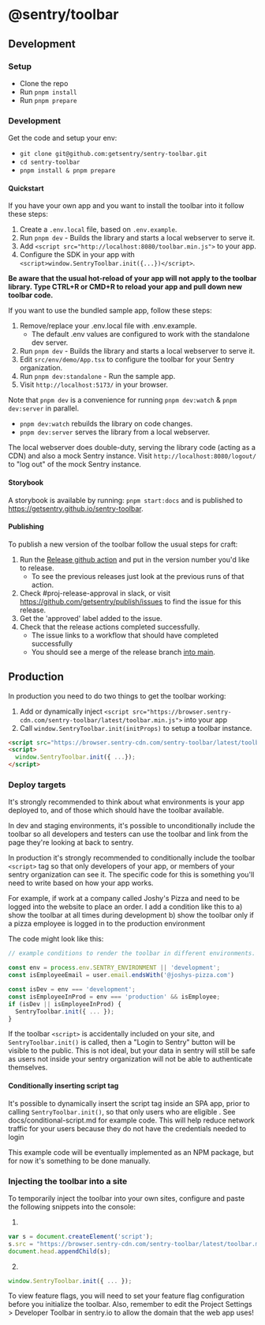# @sentry/toolbar

## Development

### Setup
- Clone the repo
- Run `pnpm install`
- Run `pnpm prepare`

### Development

Get the code and setup your env:
- `git clone git@github.com:getsentry/sentry-toolbar.git`
- `cd sentry-toolbar`
- `pnpm install & pnpm prepare`

#### Quickstart

If you have your own app and you want to install the toolbar into it follow these steps:

1. Create a `.env.local` file, based on `.env.example`.
2. Run `pnpm dev` - Builds the library and starts a local webserver to serve it.
3. Add `<script src="http://localhost:8080/toolbar.min.js">` to your app.
4. Configure the SDK in your app with `<script>window.SentryToolbar.init({...})</script>`.

__Be aware that the usual hot-reload of your app will not apply to the toolbar library. Type CTRL+R or CMD+R to reload your app and pull down new toolbar code.__

If you want to use the bundled sample app, follow these steps:
1. Remove/replace your .env.local file with .env.example.
    - The default .env values are configured to work with the standalone dev server.
2. Run `pnpm dev` - Builds the library and starts a local webserver to serve it.
3. Edit `src/env/demo/App.tsx` to configure the toolbar for your Sentry organization.
4. Run `pnpm dev:standalone` - Run the sample app.
5. Visit `http://localhost:5173/` in your browser.

Note that `pnpm dev` is a convenience for running `pnpm dev:watch` & `pnpm dev:server` in parallel.
  - `pnpm dev:watch` rebuilds the library on code changes.
  - `pnpm dev:server` serves the library from a local webserver.


The local webserver does double-duty, serving the library code (acting as a CDN) and also a mock Sentry instance. Visit `http://localhost:8080/logout/` to "log out" of the mock Sentry instance.

#### Storybook

A storybook is available by running: `pnpm start:docs` and is published to https://getsentry.github.io/sentry-toolbar.

#### Publishing

To publish a new version of the toolbar follow the usual steps for craft:
1. Run the [Release github action](https://github.com/getsentry/sentry-toolbar/actions/workflows/release.yml) and put in the version number you'd like to release.
    - To see the previous releases just look at the previous runs of that action.
2. Check #proj-release-approval in slack, or visit https://github.com/getsentry/publish/issues to find the issue for this release.
3. Get the 'approved' label added to the issue.
4. Check that the release actions completed successfully.
    - The issue links to a workflow that should have completed successfully
    - You should see a merge of the release branch [into main](https://github.com/getsentry/sentry-toolbar/commits/main/).

## Production

In production you need to do two things to get the toolbar working:
1. Add or dynamically inject `<script src="https://browser.sentry-cdn.com/sentry-toolbar/latest/toolbar.min.js">` into your app
2. Call `window.SentryToolbar.init(initProps)` to setup a toolbar instance.

```html
<script src="https://browser.sentry-cdn.com/sentry-toolbar/latest/toolbar.min.js"></script>
<script>
  window.SentryToolbar.init({ ...});
</script>
```

### Deploy targets

It's strongly recommended to think about what environments is your app deployed to, and of those which should have the toolbar available.

In dev and staging environments, it's possible to unconditionally include the toolbar so all developers and testers can use the toolbar and link from the page they're looking at back to sentry.

In production it's strongly recommended to conditionally include the toolbar `<script>` tag so that only developers of your app, or members of your sentry organization can see it. The specific code for this is something you'll need to write based on how your app works.

For example, if work at a company called Joshy's Pizza and need to be logged into the website to place an order. I add a condition like this to
a) show the toolbar at all times during development
b) show the toolbar only if a pizza employee is logged in to the production environment

The code might look like this:
```javascript
// example conditions to render the toolbar in different environments.

const env = process.env.SENTRY_ENVIRONMENT || 'development';
const isEmployeeEmail = user.email.endsWith('@joshys-pizza.com')

const isDev = env === 'development';
const isEmployeeInProd = env === 'production' && isEmployee;
if (isDev || isEmployeeInProd) {
  SentryToolbar.init({ ... });
}
```

If the toolbar `<script>` is accidentally included on your site, and `SentryToolbar.init()` is called, then a "Login to Sentry" button will be visible to the public. This is not ideal, but your data in sentry will still be safe as users not inside your sentry organization will not be able to authenticate themselves.


#### Conditionally inserting script tag

It's possible to dynamically insert the script tag inside an SPA app, prior to calling `SentryToolbar.init()`, so that only users who are eligible . See docs/conditional-script.md for example code. This will help reduce network traffic for your users because they do not have the credentials needed to login

This example code will be eventually implemented as an NPM package, but for now it's something to be done manually.

### Injecting the toolbar into a site

To temporarily inject the toolbar into your own sites, configure and paste the following snippets into the console:

1.
```javascript
var s = document.createElement('script');
s.src = "https://browser.sentry-cdn.com/sentry-toolbar/latest/toolbar.min.js";
document.head.appendChild(s);
```
2.
```javascript
window.SentryToolbar.init({ ... });
```

To view feature flags, you will need to set your feature flag configuration before you initialize the toolbar. Also, remember to edit the Project Settings > Developer Toolbar in sentry.io to allow the domain that the web app uses!
